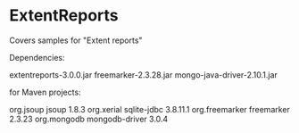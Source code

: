 # ExtentReports

Covers samples for "Extent reports"

Dependencies: 

extentreports-3.0.0.jar
freemarker-2.3.28.jar
mongo-java-driver-2.10.1.jar

for Maven projects:

<dependency>
    <groupId>org.jsoup</groupId>
    <artifactId>jsoup</artifactId>
    <version>1.8.3</version>
</dependency>
<dependency>
    <groupId>org.xerial</groupId>
    <artifactId>sqlite-jdbc</artifactId>
    <version>3.8.11.1</version>
</dependency>
<dependency>
    <groupId>org.freemarker</groupId>
    <artifactId>freemarker</artifactId>
    <version>2.3.23</version>
</dependency>
<dependency>
    <groupId>org.mongodb</groupId>
    <artifactId>mongodb-driver</artifactId>
    <version>3.0.4</version>
</dependency>


